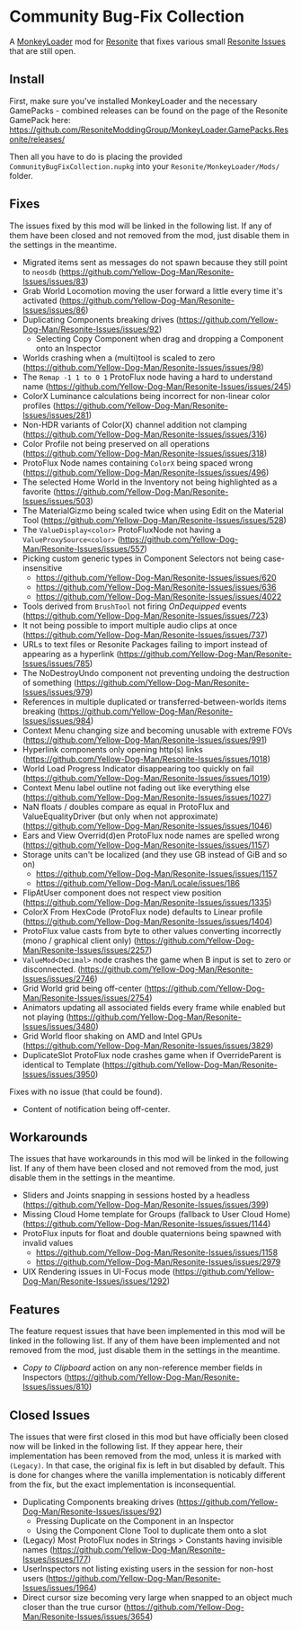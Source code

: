 Community Bug-Fix Collection
============================

A [MonkeyLoader](https://github.com/MonkeyModdingTroop/MonkeyLoader) mod for
[Resonite](https://resonite.com/) that fixes various small
[Resonite Issues](https://github.com/Yellow-Dog-Man/Resonite-Issues/issues)
that are still open.


## Install

First, make sure you've installed MonkeyLoader and the necessary GamePacks - combined releases can be found on the page of the Resonite GamePack here: https://github.com/ResoniteModdingGroup/MonkeyLoader.GamePacks.Resonite/releases/

Then all you have to do is placing the provided `CommunityBugFixCollection.nupkg` into your `Resonite/MonkeyLoader/Mods/` folder.  


## Fixes

The issues fixed by this mod will be linked in the following list.
If any of them have been closed and not removed from the mod,
just disable them in the settings in the meantime.

* Migrated items sent as messages do not spawn because they still point to `neosdb` (https://github.com/Yellow-Dog-Man/Resonite-Issues/issues/83)
* Grab World Locomotion moving the user forward a little every time it's activated (https://github.com/Yellow-Dog-Man/Resonite-Issues/issues/86)
* Duplicating Components breaking drives (https://github.com/Yellow-Dog-Man/Resonite-Issues/issues/92)
	* Selecting Copy Component when drag and dropping a Component onto an Inspector
* Worlds crashing when a (multi)tool is scaled to zero (https://github.com/Yellow-Dog-Man/Resonite-Issues/issues/98)
* The `Remap -1 1 to 0 1` ProtoFlux node having a hard to understand name (https://github.com/Yellow-Dog-Man/Resonite-Issues/issues/245)
* ColorX Luminance calculations being incorrect for non-linear color profiles (https://github.com/Yellow-Dog-Man/Resonite-Issues/issues/281)
* Non-HDR variants of Color(X) channel addition not clamping (https://github.com/Yellow-Dog-Man/Resonite-Issues/issues/316)
* Color Profile not being preserved on all operations (https://github.com/Yellow-Dog-Man/Resonite-Issues/issues/318)
* ProtoFlux Node names containing `ColorX` being spaced wrong (https://github.com/Yellow-Dog-Man/Resonite-Issues/issues/496)
* The selected Home World in the Inventory not being highlighted as a favorite (https://github.com/Yellow-Dog-Man/Resonite-Issues/issues/503)
* The MaterialGizmo being scaled twice when using Edit on the Material Tool (https://github.com/Yellow-Dog-Man/Resonite-Issues/issues/528)
* The `ValueDisplay<color>` ProtoFluxNode not having a `ValueProxySource<color>` (https://github.com/Yellow-Dog-Man/Resonite-Issues/issues/557)
* Picking custom generic types in Component Selectors not being case-insensitive
	* https://github.com/Yellow-Dog-Man/Resonite-Issues/issues/620
	* https://github.com/Yellow-Dog-Man/Resonite-Issues/issues/636
	* https://github.com/Yellow-Dog-Man/Resonite-Issues/issues/4022
* Tools derived from `BrushTool` not firing *OnDequipped* events (https://github.com/Yellow-Dog-Man/Resonite-Issues/issues/723)
* It not being possible to import multiple audio clips at once (https://github.com/Yellow-Dog-Man/Resonite-Issues/issues/737)
* URLs to text files or Resonite Packages failing to import instead of appearing as a hyperlink (https://github.com/Yellow-Dog-Man/Resonite-Issues/issues/785)
* The NoDestroyUndo component not preventing undoing the destruction of something (https://github.com/Yellow-Dog-Man/Resonite-Issues/issues/979)
* References in multiple duplicated or transferred-between-worlds items breaking (https://github.com/Yellow-Dog-Man/Resonite-Issues/issues/984)
* Context Menu changing size and becoming unusable with extreme FOVs (https://github.com/Yellow-Dog-Man/Resonite-Issues/issues/991)
* Hyperlink components only opening http(s) links (https://github.com/Yellow-Dog-Man/Resonite-Issues/issues/1018)
* World Load Progress Indicator disappearing too quickly on fail (https://github.com/Yellow-Dog-Man/Resonite-Issues/issues/1019)
* Context Menu label outline not fading out like everything else (https://github.com/Yellow-Dog-Man/Resonite-Issues/issues/1027)
* NaN floats / doubles compare as equal in ProtoFlux and ValueEqualityDriver (but only when not approximate) (https://github.com/Yellow-Dog-Man/Resonite-Issues/issues/1046)
* Ears and View Overrid(d)en ProtoFlux node names are spelled wrong (https://github.com/Yellow-Dog-Man/Resonite-Issues/issues/1157)
* Storage units can't be localized (and they use GB instead of GiB and so on)
	* https://github.com/Yellow-Dog-Man/Resonite-Issues/issues/1157
	* https://github.com/Yellow-Dog-Man/Locale/issues/186
* FlipAtUser component does not respect view position (https://github.com/Yellow-Dog-Man/Resonite-Issues/issues/1335)
* ColorX From HexCode (ProtoFlux node) defaults to Linear profile (https://github.com/Yellow-Dog-Man/Resonite-Issues/issues/1404)
* ProtoFlux value casts from byte to other values converting incorrectly (mono / graphical client only) (https://github.com/Yellow-Dog-Man/Resonite-Issues/issues/2257)
* `ValueMod<Decimal>` node crashes the game when B input is set to zero or disconnected. (https://github.com/Yellow-Dog-Man/Resonite-Issues/issues/2746)
* Grid World grid being off-center (https://github.com/Yellow-Dog-Man/Resonite-Issues/issues/2754)
* Animators updating all associated fields every frame while enabled but not playing (https://github.com/Yellow-Dog-Man/Resonite-Issues/issues/3480)
* Grid World floor shaking on AMD and Intel GPUs (https://github.com/Yellow-Dog-Man/Resonite-Issues/issues/3829)
* DuplicateSlot ProtoFlux node crashes game when if OverrideParent is identical to Template (https://github.com/Yellow-Dog-Man/Resonite-Issues/issues/3950)

Fixes with no issue (that could be found).
* Content of notification being off-center.


## Workarounds

The issues that have workarounds in this mod will be linked in the following list.
If any of them have been closed and not removed from the mod,
just disable them in the settings in the meantime.

* Sliders and Joints snapping in sessions hosted by a headless (https://github.com/Yellow-Dog-Man/Resonite-Issues/issues/399)
* Missing Cloud Home template for Groups (fallback to User Cloud Home) (https://github.com/Yellow-Dog-Man/Resonite-Issues/issues/1144)
* ProtoFlux inputs for float and double quaternions being spawned with invalid values
	* https://github.com/Yellow-Dog-Man/Resonite-Issues/issues/1158 
	* https://github.com/Yellow-Dog-Man/Resonite-Issues/issues/2979
* UIX Rendering issues in UI-Focus mode (https://github.com/Yellow-Dog-Man/Resonite-Issues/issues/1292)


## Features

The feature request issues that have been implemented in this mod will be linked in the following list.
If any of them have been implemented and not removed from the mod,
just disable them in the settings in the meantime.

* _Copy to Clipboard_ action on any non-reference member fields in Inspectors (https://github.com/Yellow-Dog-Man/Resonite-Issues/issues/810)


## Closed Issues

The issues that were first closed in this mod but have officially been closed now will be linked in the following list.
If they appear here, their implementation has been removed from the mod,
unless it is marked with `(Legacy)`.
In that case, the original fix is left in but disabled by default.
This is done for changes where the vanilla implementation is noticably different from the fix,
but the exact implementation is inconsequential.

* Duplicating Components breaking drives (https://github.com/Yellow-Dog-Man/Resonite-Issues/issues/92)
	* Pressing Duplicate on the Component in an Inspector
	* Using the Component Clone Tool to duplicate them onto a slot
* (Legacy) Most ProtoFlux nodes in Strings > Constants having invisible names (https://github.com/Yellow-Dog-Man/Resonite-Issues/issues/177)
* UserInspectors not listing existing users in the session for non-host users (https://github.com/Yellow-Dog-Man/Resonite-Issues/issues/1964)
* Direct cursor size becoming very large when snapped to an object much closer than the true cursor (https://github.com/Yellow-Dog-Man/Resonite-Issues/issues/3654)